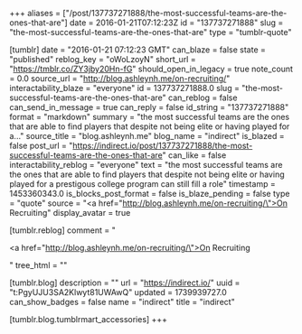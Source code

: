 +++
aliases = ["/post/137737271888/the-most-successful-teams-are-the-ones-that-are"]
date = 2016-01-21T07:12:23Z
id = "137737271888"
slug = "the-most-successful-teams-are-the-ones-that-are"
type = "tumblr-quote"

[tumblr]
date = "2016-01-21 07:12:23 GMT"
can_blaze = false
state = "published"
reblog_key = "oWoLzoyN"
short_url = "https://tmblr.co/ZY3jby20Hn-fG"
should_open_in_legacy = true
note_count = 0.0
source_url = "http://blog.ashleynh.me/on-recruiting/"
interactability_blaze = "everyone"
id = 137737271888.0
slug = "the-most-successful-teams-are-the-ones-that-are"
can_reblog = false
can_send_in_message = true
can_reply = false
id_string = "137737271888"
format = "markdown"
summary = "the most successful teams are the ones that are able to find players that despite not being elite or having played for a..."
source_title = "blog.ashleynh.me"
blog_name = "indirect"
is_blazed = false
post_url = "https://indirect.io/post/137737271888/the-most-successful-teams-are-the-ones-that-are"
can_like = false
interactability_reblog = "everyone"
text = "the most successful teams are the ones that are able to find players that despite not being elite or having played for a prestigous college program can still fill a role"
timestamp = 1453360343.0
is_blocks_post_format = false
is_blaze_pending = false
type = "quote"
source = "<a href=\"http://blog.ashleynh.me/on-recruiting/\">On Recruiting</a>"
display_avatar = true

[tumblr.reblog]
comment = "<p><a href=\"http://blog.ashleynh.me/on-recruiting/\">On Recruiting</a></p>"
tree_html = ""

[tumblr.blog]
description = ""
url = "https://indirect.io/"
uuid = "t:PgyUJU3SA2Klwyt81UWAwQ"
updated = 1739939727.0
can_show_badges = false
name = "indirect"
title = "indirect"

[tumblr.blog.tumblrmart_accessories]
+++
